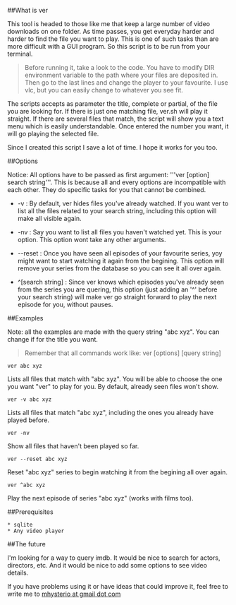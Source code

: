 ##What is ver

This tool is headed to those like me that keep a large number of video downloads on one folder. As time passes, you get everyday harder and harder to find the file you want to play. This is one of such tasks than are more difficult with a GUI program. So this script is to be run from your terminal.

>Before running it, take a look to the code. You have to modify DIR environment variable to the path where your files are deposited in. Then go to the last lines and change the player to your favourite. I use vlc, but you can easily change to whatever you see fit.

The scripts accepts as parameter the title, complete or partial, of the file you are looking for. If there is just one matching file, ver.sh will play it straight. If there are several files that match, the script will show you a text menu which is easily understandable. Once entered the number you want, it will go playing the selected file.

Since I created this script I save a lot of time. I hope it works for you too.

##Options

Notice: All options have to be passed as first argument: '''ver [option] search string'''. This is because all and every options are incompatible with each other. They do specific tasks for you that cannot be combined.

* -v : By default, ver hides files you've already watched. If you want ver to list all the files related to your search string, including this option will make all visible again.

* -nv : Say you want to list all files you haven't watched yet. This is your option. This option wont take any other arguments.

* --reset : Once you have seen all episodes of your favourite series, yoy might want to start watching it again from the begining. This option will remove your series from the database so you can see it all over again.

* ^[search string] : Since ver knows which episodes you've already seen from the series you are quering, this option (just adding an '^' before your search string) will make ver go straight forward to play the next episode for you, without pauses.

##Examples

Note: all the examples are made with the query string "abc xyz". You can change if for the title you want.

>Remember that all commands work like: ver \[options\] \[query string\]

`ver abc xyz`

Lists all files that match with "abc xyz". You will be able to choose the one you want "ver" to play for you. By default, already seen files won't show.


`ver -v abc xyz`

Lists all files that match "abc xyz", including the ones you already have played before.


`ver -nv`

Show all files that haven't been played so far.


`ver --reset abc xyz`

Reset "abc xyz" series to begin watching it from the begining all over again.


`ver ^abc xyz`

Play the next episode of series "abc xyz" (works with films too).

##Prerequisites

	* sqlite
	* Any video player

##The future

I'm looking for a way to query imdb. It would be nice to search for actors, directors, etc. And it would be nice to add some options to see video details.

If you have problems using it or have ideas that could improve it, feel free to write me to <a href="mailto:mhysterio@gmail.com">mhysterio at gmail dot com</a>